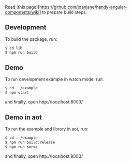 Read (this page)[https://github.com/joanjane/handy-angular-components/wiki] to prepare build steps.

## Development
To build the package, run:

```bash
$ cd lib
$ npm run build
```

## Demo
To run development example in watch mode, run:

```bash
$ cd ../example
$ npm start
```

and finally, open http://localhost:8000/

## Demo in aot
To run the example and library in aot, run:

```bash
$ cd ../example
$ npm run build:release
$ npm run serve
```

and finally, open http://localhost:8000/

